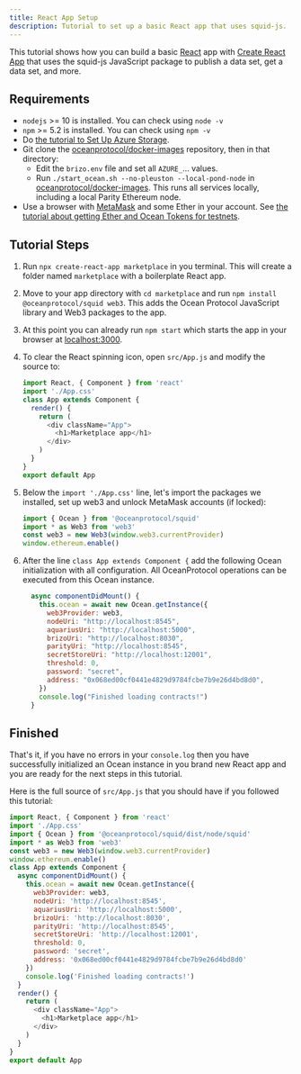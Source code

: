```yaml
---
title: React App Setup
description: Tutorial to set up a basic React app that uses squid-js.
---
```


This tutorial shows how you can build a basic [React](https://reactjs.org/) app with [Create React App](https://github.com/facebook/create-react-app) that uses the squid-js JavaScript package to publish a data set, get a data set, and more.

## Requirements

- `nodejs` >= 10 is installed. You can check using `node -v`
- `npm` >= 5.2 is installed. You can check using `npm -v`
- Do [the tutorial to Set Up Azure Storage](/tutorials/azure-for-brizo/).
- Git clone the [oceanprotocol/docker-images](https://github.com/oceanprotocol/docker-images) repository, then in that directory:
  - Edit the `brizo.env` file and set all `AZURE_`... values.
  - Run `./start_ocean.sh --no-pleuston --local-pond-node` in [oceanprotocol/docker-images](https://github.com/oceanprotocol/docker-images). This runs all services locally, including a local Parity Ethereum node.
- Use a browser with [MetaMask](https://metamask.io/) and some Ether in your account. See [the tutorial about getting Ether and Ocean Tokens for testnets](/tutorials/get-ether-and-ocean-tokens/).

## Tutorial Steps

1. Run `npx create-react-app marketplace` in you terminal. This will create a folder named `marketplace` with a boilerplate React app.
2. Move to your app directory with `cd marketplace` and run `npm install @oceanprotocol/squid web3`. This adds the Ocean Protocol JavaScript library and Web3 packages to the app.
3. At this point you can already run `npm start` which starts the app in your browser at [localhost:3000](http://localhost:3000).
4. To clear the React spinning icon, open `src/App.js` and modify the source to:

   ```javascript
   import React, { Component } from 'react'
   import './App.css'
   class App extends Component {
     render() {
       return (
         <div className="App">
           <h1>Marketplace app</h1>
         </div>
       )
     }
   }
   export default App
   ```

5. Below the `import './App.css'` line, let's import the packages we installed, set up web3 and unlock MetaMask accounts (if locked):

   ```javascript
   import { Ocean } from '@oceanprotocol/squid'
   import * as Web3 from 'web3'
   const web3 = new Web3(window.web3.currentProvider)
   window.ethereum.enable()
   ```

6. After the line `class App extends Component {` add the following Ocean initialization with all configuration. All OceanProtocol operations can be executed from this Ocean instance.

   ```javascript
     async componentDidMount() {
       this.ocean = await new Ocean.getInstance({
         web3Provider: web3,
         nodeUri: "http://localhost:8545",
         aquariusUri: "http://localhost:5000",
         brizoUri: "http://localhost:8030",
         parityUri: "http://localhost:8545",
         secretStoreUri: "http://localhost:12001",
         threshold: 0,
         password: "secret",
         address: "0x068ed00cf0441e4829d9784fcbe7b9e26d4bd8d0",
       })
       console.log("Finished loading contracts!")
     }
   ```

## Finished

That's it, if you have no errors in your `console.log` then you have successfully initialized an Ocean instance in you brand new React app and you are ready for the next steps in this tutorial.

Here is the full source of `src/App.js` that you should have if you followed this tutorial:

```javascript
import React, { Component } from 'react'
import './App.css'
import { Ocean } from '@oceanprotocol/squid/dist/node/squid'
import * as Web3 from 'web3'
const web3 = new Web3(window.web3.currentProvider)
window.ethereum.enable()
class App extends Component {
  async componentDidMount() {
    this.ocean = await new Ocean.getInstance({
      web3Provider: web3,
      nodeUri: 'http://localhost:8545',
      aquariusUri: 'http://localhost:5000',
      brizoUri: 'http://localhost:8030',
      parityUri: 'http://localhost:8545',
      secretStoreUri: 'http://localhost:12001',
      threshold: 0,
      password: 'secret',
      address: '0x068ed00cf0441e4829d9784fcbe7b9e26d4bd8d0'
    })
    console.log('Finished loading contracts!')
  }
  render() {
    return (
      <div className="App">
        <h1>Marketplace app</h1>
      </div>
    )
  }
}
export default App
```

